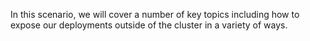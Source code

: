 In this scenario, we will cover a number of key topics including how to expose our deployments outside of the cluster in a variety of ways.